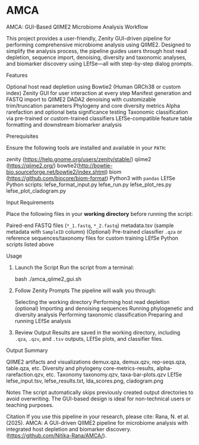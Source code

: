 # AMCA
AMCA: GUI-Based QIIME2 Microbiome Analysis Workflow

This project provides a user-friendly, Zenity GUI-driven pipeline for performing comprehensive microbiome analysis using QIIME2. Designed to simplify the analysis process, the pipeline guides users through host read depletion, sequence import, denoising, diversity and taxonomic analyses, and biomarker discovery using LEfSe—all with step-by-step dialog prompts.

Features

Optional host read depletion using Bowtie2 (Human GRCh38 or custom index)
Zenity GUI for user interaction at every step
Manifest generation and FASTQ import to QIIME2
DADA2 denoising with customizable trim/truncation parameters
Phylogeny and core diversity metrics
Alpha rarefaction and optional beta significance testing
Taxonomic classification via pre-trained or custom-trained classifiers
LEfSe-compatible feature table formatting and downstream biomarker analysis

Prerequisites

Ensure the following tools are installed and available in your `PATH`:

zenity (https://help.gnome.org/users/zenity/stable/)
qiime2 (https://qiime2.org/)
bowtie2(http://bowtie-bio.sourceforge.net/bowtie2/index.shtml)
biom   (https://github.com/biocore/biom-format)
Python3 with `pandas`
LEfSe Python scripts:
lefse_format_input.py
lefse_run.py
lefse_plot_res.py
lefse_plot_cladogram.py


Input Requirements

Place the following files in your **working directory** before running the script:

Paired-end FASTQ files (`*_1.fastq`, `*_2.fastq`)
metadata.tsv (sample metadata with `SampleID` column)
(Optional) Pre-trained classifier `.qza` or reference sequences/taxonomy files for custom training
LEfSe Python scripts listed above

Usage

1. Launch the Script
   Run the script from a terminal:

   bash
   ./amca_qiime2_gui.sh
   

2. Follow Zenity Prompts
   The pipeline will walk you through:

   Selecting the working directory
   Performing host read depletion (optional)
   Importing and denoising sequences
   Running phylogenetic and diversity analysis
   Performing taxonomic classification
   Preparing and running LEfSe analysis

3. Review Output
   Results are saved in the working directory, including `.qza`, `.qzv`, and `.tsv` outputs, LEfSe plots, and classifier files.

Output Summary

QIIME2 artifacts and visualizations
	demux.qza, demux.qzv, rep-seqs.qza, table.qza, etc.
Diversity and phylogeny
	core-metrics-results, alpha-rarefaction.qzv, etc.
Taxonomy
	taxonomy.qzv, taxa-bar-plots.qzv
LEfSe
	lefse_input.tsv, lefse_results.txt, lda_scores.png, cladogram.png

Notes
The script automatically skips previously created output directories to avoid overwriting.
The GUI-based design is ideal for non-technical users or teaching purposes.

Citation
If you use this pipeline in your research, please cite:
Rana, N. et al. (2025). AMCA: A GUI-driven QIIME2 pipeline for microbiome analysis with integrated host depletion and biomarker discovery. (https://github.com/Nitika-Rana/AMCA/).

